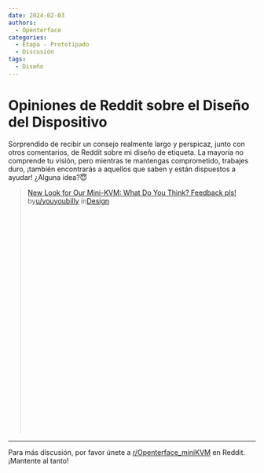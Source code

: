 ```yaml
---
date: 2024-02-03
authors:
  - Openterface
categories:
  - Etapa - Prototipado
  - Discusión
tags:
  - Diseño
---
```


# Opiniones de Reddit sobre el Diseño del Dispositivo

Sorprendido de recibir un consejo realmente largo y perspicaz, junto con otros comentarios, de Reddit sobre mi diseño de etiqueta. La mayoría no comprende tu visión, pero mientras te mantengas comprometido, trabajes duro, ¡también encontrarás a aquellos que saben y están dispuestos a ayudar! ¿Alguna idea?😇

<blockquote class="reddit-embed-bq" style="height:500px" data-embed-height="740"><a href="https://www.reddit.com/r/Design/comments/1aht6m3/new_look_for_our_minikvm_what_do_you_think/">New Look for Our Mini-KVM: What Do You Think? Feedback pls!</a><br> by<a href="https://www.reddit.com/user/youyoubilly/">u/youyoubilly</a> in<a href="https://www.reddit.com/r/Design/">Design</a></blockquote><script async="" src="https://embed.reddit.com/widgets.js" charset="UTF-8"></script>

<!-- more -->

--------

Para más discusión, por favor únete a [r/Openterface_miniKVM](https://www.reddit.com/r/Openterface_miniKVM/) en Reddit. ¡Mantente al tanto!
